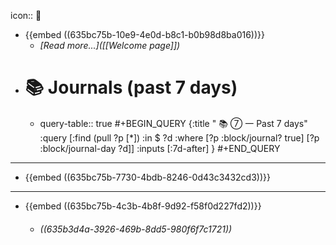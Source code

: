 icon:: 

- {{embed ((635bc75b-10e9-4e0d-b8c1-b0b98d8ba016))}}
	- *[Read more...]([[Welcome page]])*
- #  📚 **Journals** (past 7 days)
	- query-table:: true
	  #+BEGIN_QUERY
	  {:title " 📚 ⑦ 一 Past 7 days"
	   :query [:find (pull ?p [*])
	           :in $ ?d
	           :where
	           [?p :block/journal? true]
	           [?p :block/journal-day ?d]]
	   :inputs [:7d-after]
	  }
	  #+END_QUERY
- ---
- {{embed ((635bc75b-7730-4bdb-8246-0d43c3432cd3))}}
- ---
- {{embed ((635bc75b-4c3b-4b8f-9d92-f58f0d227fd2))}}
	- ###### ((635b3d4a-3926-469b-8dd5-980f6f7c1721))